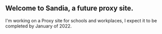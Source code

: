 ## Welcome to Sandia, a future proxy site.
I'm working on a Proxy site for schools and workplaces, I expect it to be completed by January of 2022.
